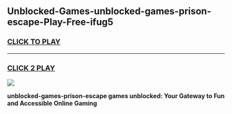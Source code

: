 
## Unblocked-Games-unblocked-games-prison-escape-Play-Free-ifug5
<h3>
<a href="https://premium76.site?title=unblocked-games-prison-escape&ref=15A">CLICK TO PLAY</a></h3>
<hr>

<h3>
<a href="https://premium76.site?title=unblocked-games-prison-escape&ref=15A">CLICK 2 PLAY</a>
  
</h3>

<a href="https://premium76.site?title=unblocked-games-prison-escape&ref=15A"><img src="https://clearcache.store/games.png"></a>


**unblocked-games-prison-escape games unblocked: Your Gateway to Fun and Accessible Online Gaming**
